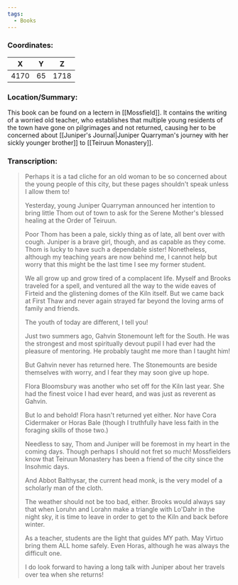 ```yaml
---
tags:
  - Books
---
```


### Coordinates:
| **X** | **Y**| **Z** |
|:-----:|:----:|:-----:|
|4170  |65   |1718  |

### Location/Summary:
This book can be found on a lectern in [[Mossfield]]. It contains the writing of a worried old teacher, who establishes that multiple young residents of the town have gone on pilgrimages and not returned, causing her to be concerned about [[Juniper's Journal|Juniper Quarryman's journey with her sickly younger brother]] to [[Teiruun Monastery]].

### Transcription:
> Perhaps it is a tad cliche for an old woman to be so concerned about the young people of this city, but these pages shouldn't speak unless I allow them to!
>
> Yesterday, young Juniper Quarryman announced her intention to bring little Thom out of town to ask for the Serene Mother's blessed healing at the Order of Teiruun.
>
> Poor Thom has been a pale, sickly thing as of late, all bent over with cough. Juniper is a brave girl, though, and as capable as they come. Thom is lucky to have such a dependable sister! Nonetheless, although my teaching years are now behind me, I cannot help but worry that this might be the last time I see my former student.
>
> We all grow up and grow tired of a complacent life. Myself and Brooks traveled for a spell, and ventured all the way to the wide eaves of Firteid and the glistening domes of the Kiln itself. But we came back at First Thaw and never again strayed far beyond the loving arms of family and friends.
>
> The youth of today are different, I tell you!
>
> Just two summers ago, Gahvin Stonemount left for the South. He was the strongest and most spiritually devout pupil I had ever had the pleasure of mentoring. He probably taught me more than I taught him!
>
> But Gahvin never has returned here. The Stonemounts are beside themselves with worry, and I fear they may soon give up hope.
>
> Flora Bloomsbury was another who set off for the Kiln last year. She had the finest voice I had ever heard, and was just as reverent as Gahvin.
>
> But lo and behold! Flora hasn't returned yet either. Nor have Cora Cidermaker or Horas Bale (though I truthfully have less faith in the foraging skills of those two.)
>
> Needless to say, Thom and Juniper will be foremost in my heart in the coming days. Though perhaps I should not fret so much! Mossfielders know that Teiruun Monastery has been a friend of the city since the Insohmic days.
>
> And Abbot Balthysar, the current head monk, is the very model of a scholarly man of the cloth.
>
> The weather should not be too bad, either. Brooks would always say that when Loruhn and Lorahn make a triangle with Lo'Dahr in the night sky, it is time to leave in order to get to the Kiln and back before winter.
>
> As a teacher, students are the light that guides MY path. May Virtuo bring them ALL home safely. Even Horas, although he was always the difficult one.
>
> I do look forward to having a long talk with Juniper about her travels over tea when she returns!

